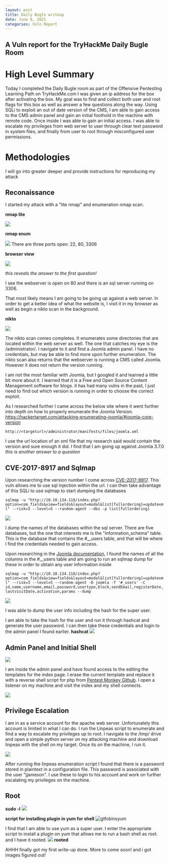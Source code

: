 ```yaml
---
layout: post
title: Daily Bugle writeup
date: June 8, 2021
categories: Vuln Report
---
```

## A Vuln report for the TryHackMe Daily Bugle Room

# High Level Summary

Today I completed the Daily Bugle room as part of the Offensive Pentesting Learning Path on TryHackMe.com
I was given an ip address for the box after activating the box.
My goal was to find and collect both user and root flags for this box as well as answer a few questions along the way.
Using SQLi to exploit an out of date version of the CMS, I am able to gain access to the CMS admin panel
and gain an initial foothold in the machine with remote code. Once inside I was able to gain an initial access.
I was able to escalate my privileges from web server to user through clear text password in system files,
and finally from user to root through misconfigured user permissions.

# Methodologies

I will go into greater deeper and provide instructions for reproducing my attack

## Reconaissance

I started my attack with a "lite nmap" and enumeration nmap scan.

**nmap lite**

<img src="/assets/images/dailybugle/nmaplite.png">

**nmap enum**

<img src="/assets/images/dailybugle/nmapenum.png">
There are three ports open: 22, 80, 3306


**browser view**

<img src="/assets/images/dailybugle/browserview.png">

*this reveals the answer to the first question!*

I see the webserver is open on 80 and there is an sql server running on 3306.

That most likely means I am going to be going up against a web server.
In order to get a better idea of what the website is,
I visit it in my browser as well as begin a nikto scan in the background.

**nikto**

<img src="/assets/images/dailybugle/nikto.png">

The nikto scan comes completes.
It  enumerates some directories that are located within the web server as well.
The one that catches my eye is the /administrator/.
I navigate to it and find a Joomla admin panel.
I have no credentials, but may be able to find more upon further enumeration.
The nikto scan also returns that the webserver is running a CMS called Joomla.
However it does not return the version running.

I am not the most familiar with Joomla, but I googled it and learned a little bit more about it.
I learned that it is a Free and Open Source Content Management software for blogs.
it has had many vulns in the past, I just need to find out which version is running in order to choose the correct exploit.

As I researched further I came across the below site where it went further into depth on how to properly enumerate the Joomla Version.
https://hackertarget.com/attacking-enumerating-joomla/#joomla-core-version

`http://<targeturl>/administrator/manifests/files/joomla.xml`

I use the url location of an xml file that my research said would contain the version and sure enough it did.
I find that I am going up against Joomla 3.7.0
*this is another answer to a question*


## CVE-2017-8917 and Sqlmap
Upon researching the version number I come across [CVE-2017-8917](https://www.exploit-db.com/exploits/42033).
This vuln allows me to use sql injection within the url.
 I can then take advantage of this SQLi to use sqlmap to start dumping the databases

`sqlmap -u "http://10.10.134.118/index.php?option=com_fields&view=fields&layout=modal&list[fullordering]=updatexml" --risk=3 --level=5 --random-agent --dbs -p list[fullordering]`

<img src="/assets/images/dailybugle/sqlmapdbdump.png">

I dump the names of the databases within the sql server.
There are five databases, but the one that interests me is the "information_schema" table.
This is the database that contains the #__users table, and that will be where I find the credentials needed to gain access.

Upon researching in the [Joomla documentation](https://docs.joomla.org/Tables/users),
I found the names of all the columns in the #__users table and am going to run an sqlmap dump for these
in order to obtain any user information inside

`sqlmap -u "http://10.10.134.118/index.php?option=com_fields&view=fields&layout=modal&list[fullordering]=updatexml" --risk=3 --level=5 --random-agent -D joomla -T '#_users' -C id,name,username,email,password,usertype,block,sendEmail,registerDate,lastvisitDate,activation,params --dump `

<img src="/assets/images/dailybugle/sqlmap__usersdump.png">

I was able to dump the user info including the hash for the super user.

I am able to take the hash for the user and run it through hashcat and generate the user password.
I can then take these credentials and login to the admin panel I found earlier.
**hashcat**
<img src="/assets/images/dailybugle/hashcat.png">

## Admin Panel and Initial Shell
<img src="/assets/images/dailybugle/admin-panel.png">

I am inside the admin panel and have found access to the editing the templates for the index page.
I erase the current template and replace it with a reverse shell script for php from [Pentest Monkey Github](https://raw.githubusercontent.com/pentestmonkey/php-reverse-shell/master/php-reverse-shell.php).
I open a listener on my machine and visit the index and my shell connects.

<img src="/assets/images/dailybugle/initialshell.png">

## Privilege Escalation
I am in as a service account for the apache web server.
Unfortunately this account is limited in what I can do.
I run the Linpeas script to enumerate and find a way to escalate my privileges up to root.
I navigate to the /tmp/ drive and open a simple python server on my attacking machine and download linpeas with the shell on my target.
Once its on the machine, I run it.

<img src="/assets/images/dailybugle/linpeas.png">

After running the linpeas enumeration script I found that there is a password stored in plaintext in a configuration file.
This password is associated with the user "jjameson".
I use these to login to his account and work on further escalating my privileges on the machine.

## Root
**sudo -l**
<img src="/assets/images/dailybugle/sudol.png">

**script for installing plugin in yum for shell**
![gtfobinsyum](/assets/images/dailybugle/gtfobinsyum.png)

I find that I am able to use yum as a super user.
I enter the appropriate script to install a plugin on yum that allows me to run a bash shell as root.
and I have it rooted.
<img src="/assets/images/dailybugle/root.png">
**rooted**


AHHH finally got my first write-up done.
More to come soon!
and i got images figured out!
